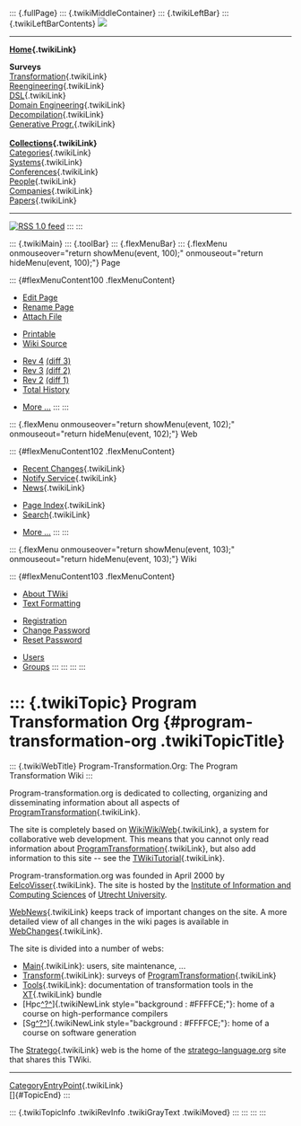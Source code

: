 ::: {.fullPage}
::: {.twikiMiddleContainer}
::: {.twikiLeftBar}
::: {.twikiLeftBarContents}
![](../pub/transformation.gif)

------------------------------------------------------------------------

**[Home](WebHome){.twikiLink}**

**Surveys**\
[Transformation](ProgramTransformation){.twikiLink}\
[Reengineering](ReengineeringWiki){.twikiLink}\
[DSL](DomainSpecificLanguages){.twikiLink}\
[Domain Engineering](DomainEngineering){.twikiLink}\
[Decompilation](DeCompilation){.twikiLink}\
[Generative Progr.](GenerativeProgrammingWiki){.twikiLink}\
\
**[Collections](CategoryCollection){.twikiLink}**\
[Categories](CategoryCategory){.twikiLink}\
[Systems](TransformationSystems){.twikiLink}\
[Conferences](TransformationConferences){.twikiLink}\
[People](TransformationPeople){.twikiLink}\
[Companies](TransformationCompanies){.twikiLink}\
[Papers](CategoryPaper){.twikiLink}

------------------------------------------------------------------------

[![](../pub/rss.gif "RSS 1.0 feed")](WebRss@skin=rss)
:::
:::

::: {.twikiMain}
::: {.toolBar}
::: {.flexMenuBar}
::: {.flexMenu onmouseover="return showMenu(event, 100);" onmouseout="return hideMenu(event, 100);"}
Page

::: {#flexMenuContent100 .flexMenuContent}
-   [Edit
    Page](http://www.program-transformation.org/edit/Transform/ProgramTransformationOrg?t=1536825832)
-   [Rename
    Page](http://www.program-transformation.org/rename/Transform/ProgramTransformationOrg)
-   [Attach
    File](http://www.program-transformation.org/attach/Transform/ProgramTransformationOrg)

<!-- -->

-   [Printable](http://www.program-transformation.org/view/Transform/ProgramTransformationOrg?skin=print.pattern)
-   [Wiki
    Source](http://www.program-transformation.org/view/Transform/ProgramTransformationOrg?skin=text&raw=on&contenttype=text/plain)

<!-- -->

-   [Rev
    4](http://www.program-transformation.org/view/Transform/ProgramTransformationOrg?rev=1.4)
    [(diff 3)](http://www.program-transformation.org/rdiff/Transform/ProgramTransformationOrg?rev1=1.4&rev2=1.3)
-   [Rev
    3](http://www.program-transformation.org/view/Transform/ProgramTransformationOrg?rev=1.3)
    [(diff 2)](http://www.program-transformation.org/rdiff/Transform/ProgramTransformationOrg?rev1=1.3&rev2=1.2)
-   [Rev
    2](http://www.program-transformation.org/view/Transform/ProgramTransformationOrg?rev=1.2)
    [(diff 1)](http://www.program-transformation.org/rdiff/Transform/ProgramTransformationOrg?rev1=1.2&rev2=1.1)
-   [Total
    History](http://www.program-transformation.org/rdiff/Transform/ProgramTransformationOrg)

<!-- -->

-   [More
    \...](http://www.program-transformation.org/oops/Transform/ProgramTransformationOrg?template=oopsmore&param1=1.4&param2=1.4)
:::
:::

::: {.flexMenu onmouseover="return showMenu(event, 102);" onmouseout="return hideMenu(event, 102);"}
Web

::: {#flexMenuContent102 .flexMenuContent}
-   [Recent Changes](WebChanges){.twikiLink}
-   [Notify Service](WebNotify){.twikiLink}
-   [News](WebNews){.twikiLink}

<!-- -->

-   [Page Index](WebIndex){.twikiLink}
-   [Search](WebSearch){.twikiLink}

<!-- -->

-   [More
    \...](http://www.program-transformation.org/oops/Transform/ProgramTransformationOrg?template=oopsmore&param1=1.4&param2=1.4)
:::
:::

::: {.flexMenu onmouseover="return showMenu(event, 103);" onmouseout="return hideMenu(event, 103);"}
Wiki

::: {#flexMenuContent103 .flexMenuContent}
-   [About
    TWiki](http://www.program-transformation.org/view/TWiki/WebHome)
-   [Text
    Formatting](http://www.program-transformation.org/view/TWiki/TextFormattingRules)

<!-- -->

-   [Registration](http://www.program-transformation.org/view/TWiki/TWikiRegistration)
-   [Change
    Password](http://www.program-transformation.org/view/TWiki/ChangePassword)
-   [Reset
    Password](http://www.program-transformation.org/view/TWiki/ResetPassword)

<!-- -->

-   [Users](http://www.program-transformation.org/view/Main/TWikiUsers)
-   [Groups](http://www.program-transformation.org/view/Main/TWikiGroups)
:::
:::
:::
:::

::: {.twikiTopic}
Program Transformation Org {#program-transformation-org .twikiTopicTitle}
==========================

::: {.twikiWebTitle}
Program-Transformation.Org: The Program Transformation Wiki
:::

Program-transformation.org is dedicated to collecting, organizing and
disseminating information about all aspects of
[ProgramTransformation](ProgramTransformation){.twikiLink}.

The site is completely based on [WikiWikiWeb](WikiWikiWeb){.twikiLink},
a system for collaborative web development. This means that you cannot
only read information about
[ProgramTransformation](ProgramTransformation){.twikiLink}, but also add
information to this site \-- see the
[TWikiTutorial](../TWiki/TWikiTutorial){.twikiLink}.

Program-transformation.org was founded in April 2000 by
[EelcoVisser](EelcoVisser){.twikiLink}. The site is hosted by the
[Institute of Information and Computing Sciences](http://www.cs.uu.nl)
of [Utrecht University](http://www.uu.nl).

[WebNews](WebNews){.twikiLink} keeps track of important changes on the
site. A more detailed view of all changes in the wiki pages is available
in [WebChanges](WebChanges){.twikiLink}.

The site is divided into a number of webs:

-   [Main](../Main/WebHome){.twikiLink}: users, site maintenance, \...
-   [Transform](WebHome){.twikiLink}: surveys of
    [ProgramTransformation](ProgramTransformation){.twikiLink}
-   [Tools](../Tools/WebHome){.twikiLink}: documentation of
    transformation tools in the [XT](../Tools/WebHome){.twikiLink}
    bundle
-   [Hpc[^?^](http://www.program-transformation.org/edit/Hpc/WebHome?topicparent=Transform.ProgramTransformationOrg)]{.twikiNewLink
    style="background : #FFFFCE;"}: home of a course on high-performance
    compilers
-   [Sg[^?^](http://www.program-transformation.org/edit/Sg/WebHome?topicparent=Transform.ProgramTransformationOrg)]{.twikiNewLink
    style="background : #FFFFCE;"}: home of a course on software
    generation

The [Stratego](../Stratego/WebHome){.twikiLink} web is the home of the
[stratego-language.org](http://www.stratego-language.org) site that
shares this TWiki.

------------------------------------------------------------------------

[CategoryEntryPoint](CategoryEntryPoint){.twikiLink}\
[]{#TopicEnd}
:::

::: {.twikiTopicInfo .twikiRevInfo .twikiGrayText .twikiMoved}
:::
:::
:::
:::
